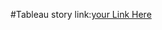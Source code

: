 #Tableau story link:[your Link Here](https://public.tableau.com/app/profile/jambugolam.charan/viz/story_17509463756920/Story1?publish=yes)
